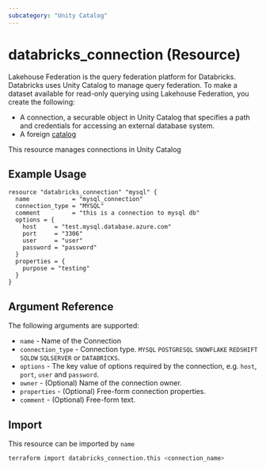 ```yaml
---
subcategory: "Unity Catalog"
---
```

# databricks_connection (Resource)

Lakehouse Federation is the query federation platform for Databricks. Databricks uses Unity Catalog to manage query federation. To make a dataset available for read-only querying using Lakehouse Federation, you create the following:

- A connection, a securable object in Unity Catalog that specifies a path and credentials for accessing an external database system.
- A foreign [catalog](catalog.md)

This resource manages connections in Unity Catalog

## Example Usage

```hcl
resource "databricks_connection" "mysql" {
  name            = "mysql_connection"
  connection_type = "MYSQL"
  comment         = "this is a connection to mysql db"
  options = {
    host     = "test.mysql.database.azure.com"
    port     = "3306"
    user     = "user"
    password = "password"
  }
  properties = {
    purpose = "testing"
  }
}
```

## Argument Reference

The following arguments are supported:

- `name` - Name of the Connection
- `connection_type` - Connection type. `MYSQL` `POSTGRESQL` `SNOWFLAKE` `REDSHIFT` `SQLDW` `SQLSERVER` or `DATABRICKS`.
- `options` - The key value of options required by the connection, e.g. `host`, `port`, `user` and `password`.
- `owner` - (Optional) Name of the connection owner.
- `properties` -  (Optional) Free-form connection properties.
- `comment` - (Optional) Free-form text.

## Import

This resource can be imported by `name`

```bash
terraform import databricks_connection.this <connection_name>
```
